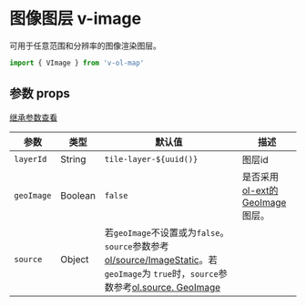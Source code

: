 # 图像图层 v-image


可用于任意范围和分辨率的图像渲染图层。

```javascript
import { VImage } from 'v-ol-map'
```

## 参数 props

[继承参数查看](LAYER_PROPS.md)

| 参数         | 类型      | 默认值                                                                                                                                                                                                                                                                          | 描述                                                                                          |
|------------|---------|------------------------------------------------------------------------------------------------------------------------------------------------------------------------------------------------------------------------------------------------------------------------------|---------------------------------------------------------------------------------------------|
| `layerId`  | String  | `tile-layer-${uuid()}`                                                                                                                                                                                                                                                       | 图层id                                                                                        |
| `geoImage` | Boolean | `false`                                                                                                                                                                                                                                                                      | 是否采用[ol-ext的GeoImage](https://viglino.github.io/ol-ext/examples/layer/map.geoimage.html)图层。 |
| `source`   | Object  | 若`geoImage`不设置或为`false`。`source`参数参考 [ol/source/ImageStatic](https://openlayers.org/en/latest/apidoc/module-ol_source_ImageStatic-Static.html)。若`geoImage`为 `true`时，`source`参数参考[ol.source. GeoImage](http://viglino.github.io/ol-ext/doc/doc-pages/ol.source.GeoImage.html) |                                                                                             |
